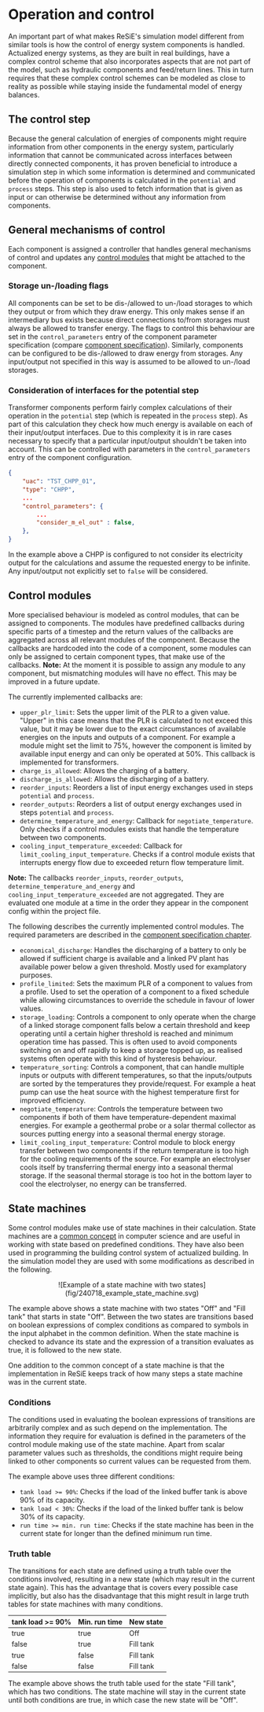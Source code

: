 # Operation and control

An important part of what makes ReSiE's simulation model different from similar tools is how the control of energy system components is handled. Actualized energy systems, as they are built in real buildings, have a complex control scheme that also incorporates aspects that are not part of the model, such as hydraulic components and feed/return lines. This in turn requires that these complex control schemes can be modeled as close to reality as possible while staying inside the fundamental model of energy balances.

## The control step
Because the general calculation of energies of components might require information from other components in the energy system, particularly information that cannot be communicated across interfaces between directly connected components, it has proven beneficial to introduce a simulation step in which some information is determined and communicated before the operation of components is calculated in the `potential` and `process` steps. This step is also used to fetch information that is given as input or can otherwise be determined without any information from components.

## General mechanisms of control
Each component is assigned a controller that handles general mechanisms of control and updates any [control modules](resie_operation_control.md#control-modules) that might be attached to the component.

### Storage un-/loading flags
All components can be set to be dis-/allowed to un-/load storages to which they output or from which they draw energy. This only makes sense if an intermediary bus exists because direct connections to/from storages must always be allowed to transfer energy. The flags to control this behaviour are set in the `control_parameters` entry of the component parameter specification (compare [component specification](resie_component_parameters.md#storage-un-loading)). Similarly, components can be configured to be dis-/allowed to draw energy from storages. Any input/output not specified in this way is assumed to be allowed to un-/load storages.

### Consideration of interfaces for the potential step
Transformer components perform fairly complex calculations of their operation in the `potential` step (which is repeated in the `process` step). As part of this calculation they check how much energy is available on each of their input/output interfaces. Due to this complexity it is in rare cases necessary to specify that a particular input/output shouldn't be taken into account. This can be controlled with parameters in the `control_parameters` entry of the component configuration.

```json
{
    "uac": "TST_CHPP_01",
    "type": "CHPP",
    ...
    "control_parameters": {
        ...  
        "consider_m_el_out" : false,
    },
}
```

In the example above a CHPP is configured to not consider its electricity output for the calculations and assume the requested energy to be infinite. Any input/output not explicitly set to `false` will be considered.

## Control modules

More specialised behaviour is modeled as control modules, that can be assigned to components. The modules have predefined callbacks during specific parts of a timestep and the return values of the callbacks are aggregated across all relevant modules of the component. Because the callbacks are hardcoded into the code of a component, some modules can only be assigned to certain component types, that make use of the callbacks. **Note:** At the moment it is possible to assign any module to any component, but mismatching modules will have no effect. This may be improved in a future update.

The currently implemented callbacks are:

* `upper_plr_limit`: Sets the upper limit of the PLR to a given value. "Upper" in this case means that the PLR is calculated to not exceed this value, but it may be lower due to the exact circumstances of available energies on the inputs and outputs of a component. For example a module might set the limit to 75%, however the component is limited by available input energy and can only be operated at 50%. This callback is implemented for transformers.
* `charge_is_allowed`: Allows the charging of a battery.
* `discharge_is_allowed`: Allows the discharging of a battery.
* `reorder_inputs`: Reorders a list of input energy exchanges used in steps `potential` and `process`.
* `reorder_outputs`: Reorders a list of output energy exchanges used in steps `potential` and `process`.
* `determine_temperature_and_energy`: Callback for `negotiate_temperature`. Only checks if a control modules exists that handle the temperature between two components.
* `cooling_input_temperature_exceeded`: Callback for `limit_cooling_input_temperature`. Checks if a control module exists that interrupts energy flow due to exceeded return flow temperature limit.

**Note:** The callbacks `reorder_inputs`, `reorder_outputs`, `determine_temperature_and_energy` and `cooling_input_temperature_exceeded`  are not aggregated. They are evaluated one module at a time in the order they appear in the component config within the project file.

The following describes the currently implemented control modules. The required parameters are described in the [component specification chapter](resie_component_parameters.md#control-modules).

* `economical_discharge`: Handles the discharging of a battery to only be allowed if sufficient charge is available and a linked PV plant has available power below a given threshold. Mostly used for examplatory purposes.
* `profile_limited`: Sets the maximum PLR of a component to values from a profile. Used to set the operation of a component to a fixed schedule while allowing circumstances to override the schedule in favour of lower values.
* `storage_loading`: Controls a component to only operate when the charge of a linked storage component falls below a certain threshold and keep operating until a certain higher threshold is reached and minimum operation time has passed. This is often used to avoid components switching on and off rapidly to keep a storage topped up, as realised systems often operate with this kind of hysteresis behaviour.
* `temperature_sorting`: Controls a component, that can handle multiple inputs or outputs with different temperatures, so that the inputs/outputs are sorted by the temperatures they provide/request. For example a heat pump can use the heat source with the highest temperature first for improved efficiency.
* `negotiate_temperature`: Controls the temperature between two components if both of them have temperature-dependent maximal energies. For example a geothermal probe or a solar thermal collector as sources putting energy into a seasonal thermal energy storage. 
* `limit_cooling_input_temperature`: Control module to block energy transfer between two components if the return temperature is too high for the cooling requirements of the source. For example an electrolyser cools itself by transferring thermal energy into a seasonal thermal storage. If the seasonal thermal storage is too hot in the bottom layer to cool the electrolyser, no energy can be transferred.

## State machines

Some control modules make use of state machines in their calculation. State machines are a [common concept](https://en.wikipedia.org/wiki/Finite-state_machine) in computer science and are useful in working with state based on predefined conditions. They have also been used in programming the building control system of actualized building. In the simulation model they are used with some modifications as described in the following.

<center>![Example of a state machine with two states](fig/240718_example_state_machine.svg)</center>

The example above shows a state machine with two states "Off" and "Fill tank" that starts in state "Off". Between the two states are transitions based on boolean expressions of complex conditions as compared to symbols in the input alphabet in the common definition. When the state machine is checked to advance its state and the expression of a transition evaluates as true, it is followed to the new state.

One addition to the common concept of a state machine is that the implementation in ReSiE keeps track of how many steps a state machine was in the current state.

### Conditions

The conditions used in evaluating the boolean expressions of transitions are arbitrarily complex and as such depend on the implementation. The information they require for evaluation is defined in the parameters of the control module making use of the state machine. Apart from scalar parameter values such as thresholds, the conditions might require being linked to other components so current values can be requested from them.

The example above uses three different conditions:

* `tank load >= 90%`: Checks if the load of the linked buffer tank is above 90% of its capacity.
* `tank load < 30%`: Checks if the load of the linked buffer tank is below 30% of its capacity.
* `run time >= min. run time`: Checks if the state machine has been in the current state for longer than the defined minimum run time.

### Truth table

The transitions for each state are defined using a truth table over the conditions involved, resulting in a new state (which may result in the current state again). This has the advantage that is covers every possible case implicitly, but also has the disadvantage that this might result in large truth tables for state machines with many conditions.

| **tank load >= 90%** | **Min. run time** | **New state** |
| --- | --- | --- |
| true | true | Off |
| false | true | Fill tank |
| true | false | Fill tank |
| false | false | Fill tank |

The example above shows the truth table used for the state "Fill tank", which has two conditions. The state machine will stay in the current state until both conditions are true, in which case the new state will be "Off".
